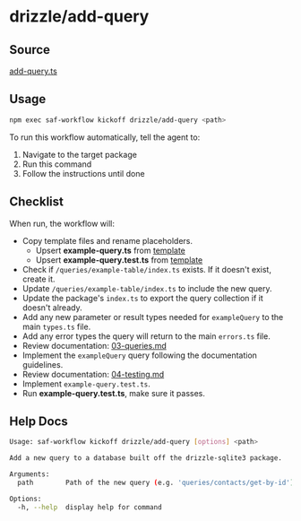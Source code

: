 # drizzle/add-query

## Source

[add-query.ts](add-query.ts)

## Usage

```bash
npm exec saf-workflow kickoff drizzle/add-query <path>
```

To run this workflow automatically, tell the agent to:

1. Navigate to the target package
2. Run this command
3. Follow the instructions until done

## Checklist

When run, the workflow will:

- Copy template files and rename placeholders.
  - Upsert **example-query.ts** from [template](template-file.ts)
  - Upsert **example-query.test.ts** from [template](template-file.test.ts)
- Check if `/queries/example-table/index.ts` exists. If it doesn't exist, create it.
- Update `/queries/example-table/index.ts` to include the new query.
- Update the package's `index.ts` to export the query collection if it doesn't already.
- Add any new parameter or result types needed for `exampleQuery` to the main `types.ts` file.
- Add any error types the query will return to the main `errors.ts` file.
- Review documentation: [03-queries.md](03-queries.md)
- Implement the `exampleQuery` query following the documentation guidelines.
- Review documentation: [04-testing.md](04-testing.md)
- Implement `example-query.test.ts`.
- Run **example-query.test.ts**, make sure it passes.

## Help Docs

```bash
Usage: saf-workflow kickoff drizzle/add-query [options] <path>

Add a new query to a database built off the drizzle-sqlite3 package.

Arguments:
  path        Path of the new query (e.g. 'queries/contacts/get-by-id')

Options:
  -h, --help  display help for command

```
